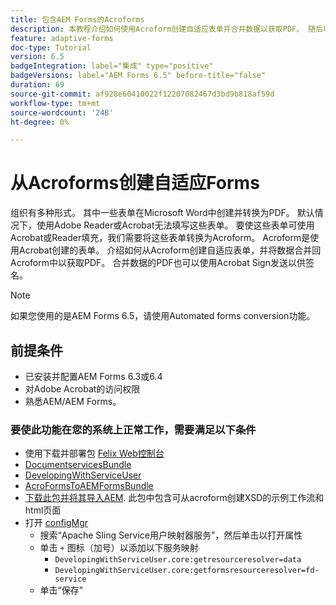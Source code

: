 ```yaml
---
title: 包含AEM Forms的Acroforms
description: 本教程介绍如何使用Acroform创建自适应表单并合并数据以获取PDF。 随后可以使用Acrobat Sign发送包含合并数据的PDF以供签名。
feature: adaptive-forms
doc-type: Tutorial
version: 6.5
badgeIntegration: label="集成" type="positive"
badgeVersions: label="AEM Forms 6.5" before-title="false"
duration: 69
source-git-commit: af928e60410022f12207082467d3bd9b818af59d
workflow-type: tm+mt
source-wordcount: '248'
ht-degree: 0%

---
```



# 从Acroforms创建自适应Forms

组织有多种形式。 其中一些表单在Microsoft Word中创建并转换为PDF。 默认情况下，使用Adobe Reader或Acrobat无法填写这些表单。 要使这些表单可使用Acrobat或Reader填充，我们需要将这些表单转换为Acroform。 Acroform是使用Acrobat创建的表单。 介绍如何从Acroform创建自适应表单，并将数据合并回Acroform中以获取PDF。 合并数据的PDF也可以使用Acrobat Sign发送以供签名。

>[!NOTE]
>
>如果您使用的是AEM Forms 6.5，请使用Automated forms conversion功能。

## 前提条件

* 已安装并配置AEM Forms 6.3或6.4
* 对Adobe Acrobat的访问权限
* 熟悉AEM/AEM Forms。

### 要使此功能在您的系统上正常工作，需要满足以下条件

* 使用下载并部署包 [Felix Web控制台](http://localhost:4502/system/console/bundles)
* [DocumentservicesBundle](/help/forms/assets/common-osgi-bundles/AEMFormsDocumentServices.core-1.0-SNAPSHOT.jar)
* [DevelopingWithServiceUser](/help/forms/assets/common-osgi-bundles/DevelopingWithServiceUser.jar)
* [AcroFormsToAEMFormsBundle](https://forms.enablementadobe.com/content/DemoServerBundles/AcroFormToAEMForm.core-1.0-SNAPSHOT.jar)
* [下载此包并将其导入AEM](assets/acro-form-aem-form.zip). 此包中包含可从acroform创建XSD的示例工作流和html页面
* 打开 [configMgr](http://localhost:4502/system/console/configMgr)
   * 搜索“Apache Sling Service用户映射器服务”，然后单击以打开属性
   * 单击 `+` 图标（加号）以添加以下服务映射
      * `DevelopingWithServiceUser.core:getresourceresolver=data`
      * `DevelopingWithServiceUser.core:getformsresourceresolver=fd-service`
   * 单击“保存”

